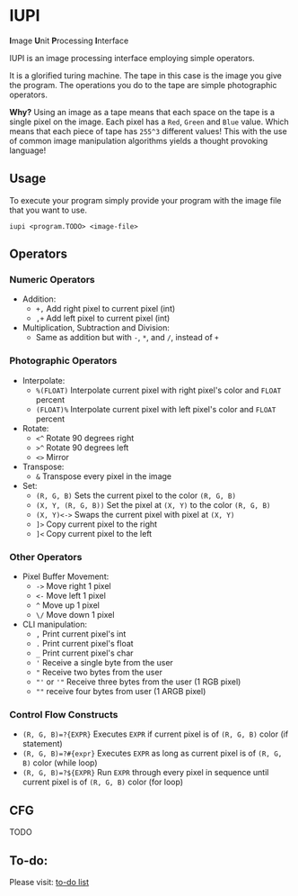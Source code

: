 # IUPI
**I**mage **U**nit **P**rocessing **I**nterface

IUPI is an image processing interface employing simple operators.

It is a glorified turing machine. The tape in this case is the image you give the program. The operations you do to the tape are simple photographic operators.

**Why?**
Using an image as a tape means that each space on the tape is a single pixel on
the image. Each pixel has a `Red`, `Green` and `Blue` value. Which means that each piece of tape has `255^3` different values! This with the use of common image manipulation algorithms yields a thought provoking language!

## Usage

To execute your program simply provide your program with the image file that you want to use.
```
iupi <program.TODO> <image-file>
```

## Operators

### Numeric Operators
- Addition:
    - `+,` Add right pixel to current pixel (int)
    - `,+` Add left pixel to current pixel (int)
- Multiplication, Subtraction and Division:
    - Same as addition but with `-`, `*`, and `/`, instead of `+`
### Photographic Operators
- Interpolate:
    - `%(FLOAT)` Interpolate current pixel with right pixel's color and `FLOAT` percent
    - `(FLOAT)%` Interpolate current pixel with left pixel's color and `FLOAT` percent
- Rotate:
    - `<^` Rotate 90 degrees right
    - `>^` Rotate 90 degrees left
    - `<>` Mirror
- Transpose:
    - `&` Transpose every pixel in the image
- Set:
    - `(R, G, B)` Sets the current pixel to the color `(R, G, B)`
    - `(X, Y, (R, G, B))` Set the pixel at `(X, Y)` to the color `(R, G, B)`
    - `(X, Y)<->` Swaps the current pixel with pixel at `(X, Y)`
    - `]>` Copy current pixel to the right
    - `]<` Copy current pixel to the left
### Other Operators
- Pixel Buffer Movement:
    - `->` Move right 1 pixel
    - `<-` Move left 1 pixel
    - `^` Move up 1 pixel
    - `\/` Move down 1 pixel
- CLI manipulation:
    - `,` Print current pixel's int
    - `.` Print current pixel's float
    - `_` Print current pixel's char
    - `'` Receive a single byte from the user
    - `"` Receive two bytes from the user
    - `"'` or `'"` Receive three bytes from the user (1 RGB pixel)
    - `""` receive four bytes from user (1 ARGB pixel)
### Control Flow Constructs
- `(R, G, B)=?{EXPR}` Executes `EXPR` if current pixel is of `(R, G, B)` color (if statement)
- `(R, G, B)=?#{expr}` Executes `EXPR` as long as current pixel is of `(R, G, B)` color (while loop)
- `(R, G, B)=?${EXPR}` Run `EXPR` through every pixel in sequence until current pixel is of `(R, G, B)` color (for loop)

## CFG
TODO

## To-do:
Please visit: [to-do list](./TODO.md)
